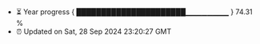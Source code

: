 - ⏳ Year progress { ██████████████████████▁▁▁▁▁▁▁▁ } 74.31 %
- ⏰ Updated on Sat, 28 Sep 2024 23:20:27 GMT

